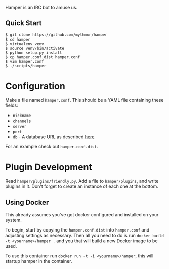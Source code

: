 Hamper is an IRC bot to amuse us.


Quick Start
-----------

```shell
$ git clone https://github.com/mythmon/hamper
$ cd hamper
$ virtualenv venv
$ source venv/bin/activate
$ python setup.py install
$ cp hamper.conf.dist hamper.conf
$ vim hamper.conf
$ ./scripts/hamper
```


Configuration
=============
Make a file named `hamper.conf`. This should be a YAML file containing these
fields:

-   `nickname`
-   `channels`
-   `server`
-   `port`
-   `db` - A database URL as described [here][dburl]

For an example check out `hamper.conf.dist`.

[dburl]: http://www.sqlalchemy.org/docs/core/engines.html#sqlalchemy.create_engine

Plugin Development
==================
Read `hamper/plugins/friendly.py`. Add a file to `hamper/plugins`, and write
plugins in it. Don't forget to create an instance of each one at the bottom.


Using Docker
------------

This already assumes you've got docker configured and installed on your system.

To begin, start by copying the `hamper.conf.dist` into `hamper.conf` and adjusting
settings as necessary. Then all you need to do is run `docker build -t <yourname>/hamper .`
and you that will build a new Docker image to be used.

To use this container run `docker run -t -i <yourname>/hamper`, this will
startup hamper in the container.
